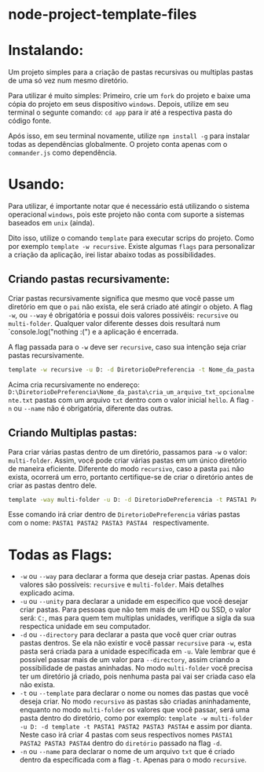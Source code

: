 # node-project-template-files

# Instalando:

Um projeto simples para a criação de pastas recursivas ou multiplas pastas de uma só vez num mesmo diretório. 

Para utilizar é muito simples: Primeiro, crie um `fork` do projeto e baixe uma cópia do projeto em seus dispositivo `windows`. Depois, utilize em seu terminal o segunte comando: `cd app` para ir até a respectiva pasta do código fonte. 

Após isso, em seu terminal novamente, utilize `npm install -g` para instalar todas as dependências globalmente. O projeto conta apenas com o `commander.js` como dependência. 

# Usando: 

Para utilizar, é importante notar que é necessário está utilizando o sistema operacional `windows`, pois este projeto não conta com suporte a sistemas baseados em `unix` (ainda). 

Dito isso, utilize o comando `template` para executar scrips do projeto. Como por exemplo `template -w recursive`. Existe algumas `flags` para personalizar a criação da aplicação, irei listar abaixo todas as possibilidades.

## Criando pastas recursivamente: 

Criar pastas recursivamente significa que mesmo que você passe um diretório em que o `pai` não exista, ele será criado até atingir o objeto. A flag `-w`, ou `--way` é obrigatória e possui dois valores possivéis: `recursive` ou `multi-folder`.  Qualquer valor diferente desses dois resultará num `console.log("nothing :(") e a aplicação é encerrada. 

A flag passada para o `-w` deve ser `recursive`, caso sua intenção seja criar pastas recursivamente. 

```bash
template -w recursive -u D: -d DiretorioDePreferencia -t Nome_da_pasta -n cria_um_arquivo_txt_opcionalmente
```
Acima cria recursivamente no endereço: `D:\DiretorioDePreferencia\Nome_da_pasta\cria_um_arquivo_txt_opcionalmente.txt` pastas com um arquivo `txt` dentro com o valor inicial `hello`. A flag `-n` ou `--name` não é obrigatória, diferente das outras. 

## Criando Multiplas pastas: 

Para criar várias pastas dentro de um diretório, passamos para `-w` o valor: `multi-folder`. Assim, você pode criar várias pastas em um único diretório de maneira eficiente. Diferente do modo `recursivo`, caso a pasta `pai` não exista, ocorrerá um erro, portanto certifique-se de criar o diretório antes de criar as pastas dentro dele. 

```bash
template -way multi-folder -u D: -d DiretorioDePreferencia -t PASTA1 PASTA2 PASTA3 PASTA4 
```
Esse comando irá criar dentro de `DiretorioDePreferencia` várias pastas com o nome: `PASTA1 PASTA2 PASTA3 PASTA4 ` respectivamente. 

# Todas as Flags:

- `-w` ou `--way` para declarar a forma que deseja criar pastas. Apenas dois valores são possíveis: `recursive` e `multi-folder`. Mais detalhes explicado acima.
- `-u` ou `--unity` para declarar a unidade em específico que você desejar criar pastas. Para pessoas que não tem mais de um HD ou SSD, o valor será: `C:`, mas para quem tem
multiplas unidades, verifique a sigla da sua respectica unidade em seu computador.
- `-d` ou `--directory` para declarar a pasta que você quer criar outras pastas dentros. Se ela não existir e você passar `recursive` para `-w`, esta pasta será criada para a unidade específicada em `-u`. Vale lembrar que é possível passar mais de um valor para `--directory`, assim criando a possibilidade de pastas aninhadas. No modo `multi-folder` você precisa ter um diretório já criado, pois nenhuma pasta pai vai ser criada caso ela não exista.
- `-t` ou `--template` para declarar o nome ou nomes das pastas que você deseja criar. No modo `recursivo` as pastas são criadas aninhadamente, enquanto no modo `multi-folder` os valores que você passar, será uma pasta dentro do diretório, como por exemplo: `template -w multi-folder -u D: -d template -t PASTA1 PASTA2 PASTA3 PASTA4` e assim por dianta. Neste caso irá criar 4 pastas com seus respectivos nomes `PASTA1 PASTA2 PASTA3 PASTA4` dentro do `diretório` passado na flag `-d`.
- `-n` ou `--name` para declarar o nome de um arquivo `txt` que é criado dentro da especificada com a flag `-t`. Apenas para o modo `recursive`.
